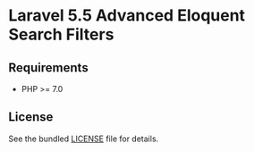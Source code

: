 # Laravel 5.5 Advanced Eloquent Search Filters

## Requirements
- PHP >= 7.0

## License
See the bundled [LICENSE](/LICENSE) file for details.
